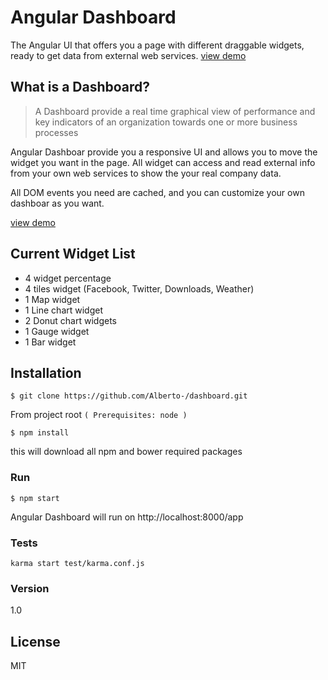 # Angular Dashboard

The Angular UI that offers you a page with different draggable widgets, ready to get data from external web services. [view demo]

## What is a Dashboard?
>A Dashboard provide a real time graphical view of performance and key indicators of an organization towards one or more business processes

Angular Dashboar provide you a responsive UI and allows you to move the widget you want in the page.
All widget can access and read external info from your own web services to show the your real company data.


All DOM events you need are cached, and you can customize your own dashboar as you want.

[view demo]

## Current Widget List

  - 4 widget percentage
  - 4 tiles widget (Facebook, Twitter, Downloads, Weather)
  - 1 Map widget
  - 1 Line chart widget
  - 2 Donut chart widgets
  - 1 Gauge widget
  - 1 Bar widget


## Installation

```
$ git clone https://github.com/Alberto-/dashboard.git
```

From project root `(
Prerequisites: node
)`


```
$ npm install
```
this will download all npm and bower required packages


### Run

```
$ npm start
```

Angular Dashboard will run on http://localhost:8000/app


### Tests
```
karma start test/karma.conf.js
```

### Version
1.0 

## License

MIT 


[view demo]: <http://angulardashboard-enta.rhcloud.com/app/>